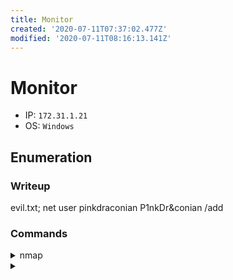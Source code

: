```yaml
---
title: Monitor
created: '2020-07-11T07:37:02.477Z'
modified: '2020-07-11T08:16:13.141Z'
---
```


# Monitor
- IP: `172.31.1.21`
- OS: `Windows`
## Enumeration
### Writeup
evil.txt; net user pinkdraconian P1nkDr&conian /add
### Commands
<details>
<summary>nmap</summary>

- `nmap -p 1-65535 -T4 -A -v 172.31.1.21`
```

```
</details>

<details>
<summary></summary>

- ``
```

```
</details>
